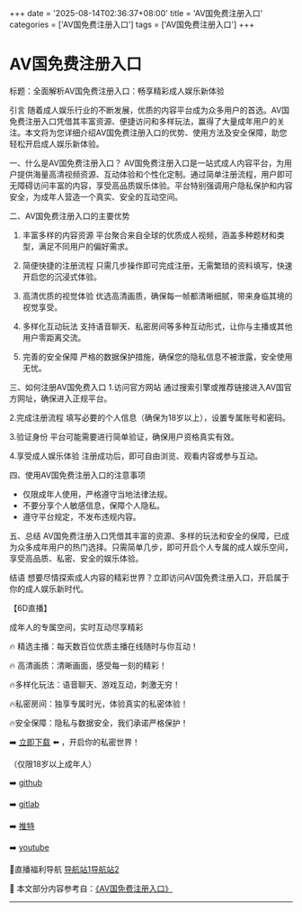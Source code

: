 +++
date = '2025-08-14T02:36:37+08:00'
title = 'AV国免费注册入口'
categories = ['AV国免费注册入口']
tags = ['AV国免费注册入口']
+++

# AV国免费注册入口

标题：全面解析AV国免费注册入口：畅享精彩成人娱乐新体验

引言
随着成人娱乐行业的不断发展，优质的内容平台成为众多用户的首选。AV国免费注册入口凭借其丰富资源、便捷访问和多样玩法，赢得了大量成年用户的关注。本文将为您详细介绍AV国免费注册入口的优势、使用方法及安全保障，助您轻松开启成人娱乐新体验。

一、什么是AV国免费注册入口？
AV国免费注册入口是一站式成人内容平台，为用户提供海量高清视频资源、互动体验和个性化定制。通过简单注册流程，用户即可无障碍访问丰富的内容，享受高品质娱乐体验。平台特别强调用户隐私保护和内容安全，为成年人营造一个真实、安全的互动空间。

二、AV国免费注册入口的主要优势
1. 丰富多样的内容资源
平台聚合来自全球的优质成人视频，涵盖多种题材和类型，满足不同用户的偏好需求。

2. 简便快捷的注册流程
只需几步操作即可完成注册，无需繁琐的资料填写，快速开启您的沉浸式体验。

3. 高清优质的视觉体验
优选高清画质，确保每一帧都清晰细腻，带来身临其境的视觉享受。

4. 多样化互动玩法
支持语音聊天、私密房间等多种互动形式，让你与主播或其他用户零距离交流。

5. 完善的安全保障
严格的数据保护措施，确保您的隐私信息不被泄露，安全使用无忧。

三、如何注册AV国免费入口
1.访问官方网站
通过搜索引擎或推荐链接进入AV国官方网址，确保进入正规平台。

2.完成注册流程
填写必要的个人信息（确保为18岁以上），设置专属账号和密码。

3.验证身份
平台可能需要进行简单验证，确保用户资格真实有效。

4.享受成人娱乐体验
注册成功后，即可自由浏览、观看内容或参与互动。

四、使用AV国免费注册入口的注意事项
- 仅限成年人使用，严格遵守当地法律法规。
- 不要分享个人敏感信息，保障个人隐私。
- 遵守平台规定，不发布违规内容。

五、总结
AV国免费注册入口凭借其丰富的资源、多样的玩法和安全的保障，已成为众多成年用户的热门选择。只需简单几步，即可开启个人专属的成人娱乐空间，享受高品质、私密、安全的娱乐体验。

结语
想要尽情探索成人内容的精彩世界？立即访问AV国免费注册入口，开启属于你的成人娱乐新时代。

【6D直播】

成年人的专属空间，实时互动尽享精彩

🔥 精选主播：每天数百位优质主播在线随时与你互动！

🔥 高清画质：清晰画面，感受每一刻的精彩！

🔥多样化玩法：语音聊天、游戏互动，刺激无穷！

🔥私密房间：独享专属时光，体验真实的私密体验！

🔥安全保障：隐私与数据安全，我们承诺严格保护！

➡️ [立即下载](https://down123.s3.ap-east-1.amazonaws.com/down/down.html?channelCode=blog) ⬅️ ，开启你的私密世界！

（仅限18岁以上成年人）

➡️ [github](https://aldult-live.github.io/)

➡️ [gitlab](https://seo-09598d.gitlab.io/)

➡️ [推特](https://x.com/wegame33)

➡️ [youtube](https://www.youtube.com/@6Dlive)

🔞直播福利导航   [导航站1](https://webstack-86085a.gitlab.io/)[导航站2](https://onlygit123-2.github.io/)


📘 本文部分内容参考自：[《AV国免费注册入口》](https://webstack-hugo-16.pages.dev/)

---
